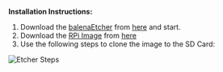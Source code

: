 **Installation Instructions:**
1. Download the [balenaEtcher](https://github-production-release-asset-2e65be.s3.amazonaws.com/45055693/b6885800-3b97-11e9-9b70-a21531639bd1?X-Amz-Algorithm=AWS4-HMAC-SHA256&X-Amz-Credential=AKIAIWNJYAX4CSVEH53A%2F20190304%2Fus-east-1%2Fs3%2Faws4_request&X-Amz-Date=20190304T014305Z&X-Amz-Expires=300&X-Amz-Signature=b48c92f73b31504e6ffaf056457659f583517e82ee0fab08667dec2af774e2f2&X-Amz-SignedHeaders=host&actor_id=20400443&response-content-disposition=attachment%3B%20filename%3DbalenaEtcher-Portable-1.5.5-x64.exe&response-content-type=application%2Foctet-stream) from [here](https://github-production-release-asset-2e65be.s3.amazonaws.com/45055693/b6885800-3b97-11e9-9b70-a21531639bd1?X-Amz-Algorithm=AWS4-HMAC-SHA256&X-Amz-Credential=AKIAIWNJYAX4CSVEH53A%2F20190304%2Fus-east-1%2Fs3%2Faws4_request&X-Amz-Date=20190304T014305Z&X-Amz-Expires=300&X-Amz-Signature=b48c92f73b31504e6ffaf056457659f583517e82ee0fab08667dec2af774e2f2&X-Amz-SignedHeaders=host&actor_id=20400443&response-content-disposition=attachment%3B%20filename%3DbalenaEtcher-Portable-1.5.5-x64.exe&response-content-type=application%2Foctet-stream) and start.
2. Download the [RPi Image]() from [here]()
3. Use the following steps to clone the image to the SD Card:

![Etcher Steps](https://www.balena.io/static/steps-8006dca57323756b1b84fb9408742409.gif)
